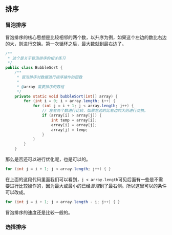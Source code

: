 ## 排序

### 冒泡排序
冒泡排序的核心思想是比较相邻的两个数，以升序为例，如果这个左边的数比右边的大，则进行交换。第一次循环之后，最大数就到最右边了。

```java
/**
 * 这个是关于冒泡排序的相关练习
 */
public class BubbleSort {
    /**
     * 冒泡排序对数据进行排序操作的函数
     *
     * @array 需要排序的数组
     */
    private static void bubbleSort(int[] array) {
        for (int i = 0; i < array.length; i++) {
            for (int j = i + 1; j < array.length; j++) {
                // 左右两个数进行比较，如果左边的比右边的大则进行交换。
                if (array[i] > array[j]) {
                    int temp = array[i];
                    array[i] = array[j];
                    array[j] = temp;
                }
            }
        }
    }
```

那么是否还可以进行优化呢，也是可以的。
```java
for (int j = i + 1; j < array.length; j++) { }
```

在上面的这段代码里面我们可以看到，`j < array.length`可见后面有一些是不需要进行比较操作的，因为最大或最小的已经*冒泡*到了最右侧。所以这里可以的条件可以改成。

```java
for (int j = i + 1; j < array.length - i; j++) { }
```

冒泡排序的速度还是比较一般的。

### 选择排序


